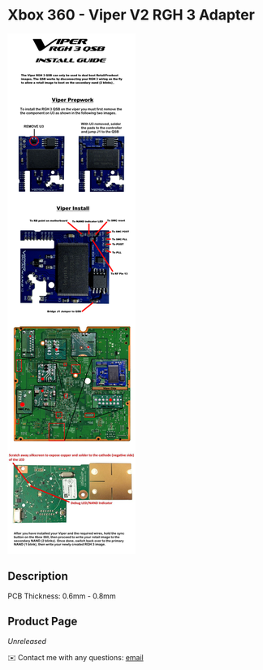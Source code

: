 # Xbox 360 - Viper V2 RGH 3 Adapter

<img src="/Images/Install_Guide.png">

## Description


PCB Thickness: 0.6mm - 0.8mm

## Product Page
*Unreleased*

✉️ Contact me with any questions: [email](mailto:support@themodshop.co)<br />
